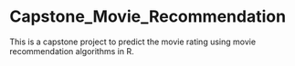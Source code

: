 # Capstone_Movie_Recommendation
This is a capstone project to predict the movie rating using movie recommendation algorithms in R.

